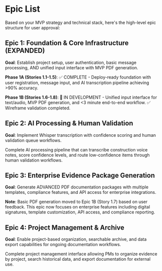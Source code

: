 # Epic List

Based on your MVP strategy and technical stack, here's the high-level epic structure for user approval:

## **Epic 1: Foundation & Core Infrastructure (EXPANDED)**
**Goal**: Establish project setup, user authentication, basic message processing, AND unified input interface with MVP PDF generation.

**Phase 1A (Stories 1.1-1.5)**: ✅ COMPLETE - Deploy-ready foundation with user registration, message input, and AI transcription pipeline achieving >90% accuracy.

**Phase 1B (Stories 1.6-1.8)**: 🚀 IN DEVELOPMENT - Unified input interface for text/audio, MVP PDF generation, and <3 minute end-to-end workflow. ✅ Wireframe validation completed.

## **Epic 2: AI Processing & Human Validation**
**Goal**: Implement Whisper transcription with confidence scoring and human validation queue workflows.

Complete AI processing pipeline that can transcribe construction voice notes, score confidence levels, and route low-confidence items through human validation workflows.

## **Epic 3: Enterprise Evidence Package Generation**  
**Goal**: Generate ADVANCED PDF documentation packages with multiple templates, compliance features, and API access for enterprise integrations.

**Note**: Basic PDF generation moved to Epic 1B (Story 1.7) based on user feedback. This epic now focuses on enterprise features including digital signatures, template customization, API access, and compliance reporting.

## **Epic 4: Project Management & Archive**
**Goal**: Enable project-based organization, searchable archive, and data export capabilities for ongoing documentation workflows.

Complete project management interface allowing PMs to organize evidence by project, search historical data, and export documentation for external use.
